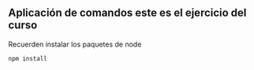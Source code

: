 ## Aplicación de comandos este es el ejercicio del curso

Recuerden instalar los paquetes de node

```
npm install
```